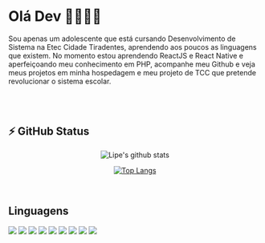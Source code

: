 # Olá Dev 👨🏻‍💻🤙

<p>Sou apenas um adolescente que está cursando Desenvolvimento de Sistema na Etec Cidade Tiradentes, aprendendo aos poucos as linguagens que existem. No momento estou aprendendo ReactJS e React Native e aperfeiçoando meu conhecimento em PHP, acompanhe meu Github e veja meus projetos em minha hospedagem e meu projeto de TCC que pretende revolucionar o sistema escolar.</p>
<br/>

<br/>

## ⚡️ GitHub Status
<div align="center">


 ![Lipe's github stats](https://github-readme-stats.vercel.app/api?username=Felipis&show_icons=true&theme=material-palenight)
 
 [![Top Langs](https://github-readme-stats.vercel.app/api/top-langs/?username=Felipis&langs_count=10&layout=compact&theme=material-palenight)](https://github.com/Felipis/github-readme-stats)
 
 <br/>
 </div>
 
 ## Linguagens
 <div float="left">
 <img src="https://img.shields.io/badge/HTML5-E34F26?style=for-the-badge&logo=html5&logoColor=white">
 <img src="https://img.shields.io/badge/CSS3-1572B6?style=for-the-badge&logo=css3&logoColor=white">
 <img src="https://img.shields.io/badge/JavaScript-323330?style=for-the-badge&logo=javascript&logoColor=F7DF1E">
 <img src="https://img.shields.io/badge/Java-ED8B00?style=for-the-badge&logo=java&logoColor=white">
  <img src="https://img.shields.io/badge/PHP-777BB4?style=for-the-badge&logo=php&logoColor=white">
 <img src="https://img.shields.io/badge/MySQL-005C84?style=for-the-badge&logo=mysql&logoColor=white">
 <img src="https://img.shields.io/badge/Node.js-339933?style=for-the-badge&logo=nodedotjs&logoColor=white">
 <img src="https://img.shields.io/badge/React-20232A?style=for-the-badge&logo=react&logoColor=61DAFB">
 <img src="https://img.shields.io/badge/React_Native-20232A?style=for-the-badge&logo=react&logoColor=61DAFB">
 </div>
 
 
